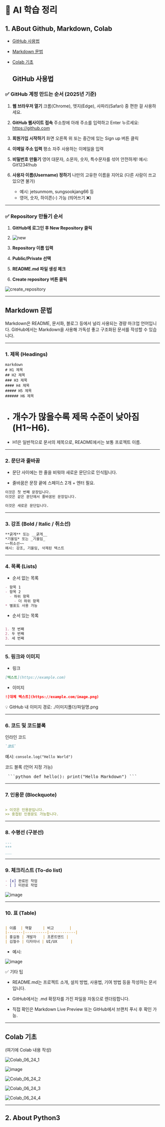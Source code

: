 # 📘 AI 학습 정리

## 1. ABout Github, Markdown, Colab
- [GitHub 사용법](#github-사용법)
- [Markdown 문법](#markdown-문법)  
- [Colab 기초](#colab-기초)

  ## GitHub 사용법

### ✅ GitHub 계정 만드는 순서 (2025년 기준)

1. **웹 브라우저 열기**
   크롬(Chrome), 엣지(Edge), 사파리(Safari) 중 편한 걸 사용하세요.

2. **GitHub 웹사이트 접속**
   주소창에 아래 주소를 입력하고 Enter 누르세요: https://github.com

3. **회원가입 시작하기**
   화면 오른쪽 위 또는 중간에 있는 Sign up 버튼 클릭

4. **이메일 주소 입력**
   평소 자주 사용하는 이메일을 입력

5. **비밀번호 만들기**
   영어 대문자, 소문자, 숫자, 특수문자를 섞어 안전하게!
   예시: Git1234!hub

6. **사용자 이름(Username) 정하기**
   나만의 고유한 이름을 지어요 (다른 사람이 쓰고 있으면 불가)
   - 예시: jetsunmom, sungsookjang66 등
   - 영어, 숫자, 하이픈(-) 가능 (띄어쓰기 ❌)
     
---

### ✅ Repository 만들기 순서

1. **GitHub에 로그인 후 New Repository 클릭**
2. ![new](https://github.com/user-attachments/assets/3481a680-f677-403b-be8c-1fe59d5aa7cb)

3. **Repository 이름 입력**
4. **Public/Private 선택**
5. **README.md 파일 생성 체크**
6. **Create repository 버튼 클릭**
   
![create_repository](https://github.com/user-attachments/assets/8c2eb16b-8dfc-465a-88cd-d35770d12df0)

---

## Markdown 문법

Markdown은 README, 문서화, 블로그 등에서 널리 사용되는 경량 마크업 언어입니다. GitHub에서는 Markdown을 사용해 가독성 좋고 구조화된 문서를 작성할 수 있습니다.

---

### 1. 제목 (Headings)
```
markdown
# H1 제목
## H2 제목
### H3 제목
#### H4 제목
##### H5 제목
###### H6 제목
```

- # 개수가 많을수록 제목 수준이 낮아짐 (H1~H6).

- H1은 일반적으로 문서의 제목으로, README에서는 보통 프로젝트 이름.
  
---

### 2. 문단과 줄바꿈
- 문단 사이에는 한 줄을 비워야 새로운 문단으로 인식됩니다.

- 줄바꿈은 문장 끝에 스페이스 2개 + 엔터 필요.

```markdown
이것은 첫 번째 문장입니다.  
이것은 같은 문단에서 줄바꿈된 문장입니다.

이것은 새로운 문단입니다.
```

---

### 3. 강조 (Bold / Italic / 취소선)
```markdown
**굵게** 또는 __굵게__
*기울임* 또는 _기울임_
~~취소선~~
예시: 강조, 기울임, 삭제된 텍스트
```

---

### 4. 목록 (Lists)
- 순서 없는 목록
 
```markdown
- 항목 1
- 항목 2
  - 하위 항목
    - 더 하위 항목
* 별표도 사용 가능
```

- 순서 있는 목록

```markdown

1. 첫 번째
2. 두 번째
3. 세 번째
```

---

### 5. 링크와 이미지
- 링크
```markdown
[텍스트](https://example.com)
```
- 이미지
  
```markdown
![대체 텍스트](https://example.com/image.png)
```
💡 GitHub 내 이미지 경로: ./이미지폴더/파일명.png

---

### 6. 코드 및 코드블록
인라인 코드

```markdown
`코드`
```
예시: ```console.log("Hello World")```

코드 블록 (언어 지정 가능)
<pre> ```python def hello(): print("Hello Markdown") ``` </pre>

---

### 7. 인용문 (Blockquote)

```markdown

> 이것은 인용문입니다.
>> 중첩된 인용문도 가능합니다.
```

---

### 8. 수평선 (구분선)

```markdown
---
***
___
```

---

### 9. 체크리스트 (To-do list)

```markdown
- [x] 완료된 작업
- [ ] 미완료 작업
```

![image](https://github.com/user-attachments/assets/a73e6196-3b06-4e6f-b6b4-287dfc83b521)

---

### 10. 표 (Table)

```markdown

| 이름  | 역할     | 비고       |
|-------|----------|------------|
| 홍길동 | 개발자   | 프론트엔드 |
| 김철수 | 디자이너 | UI/UX      |
```
- 예시:

![image](https://github.com/user-attachments/assets/635e6e54-181b-40f0-aa79-ed07f910129e)

✅ 기타 팁
- README.md는 프로젝트 소개, 설치 방법, 사용법, 기여 방법 등을 작성하는 문서입니다.

- GitHub에서는 .md 확장자를 가진 파일을 자동으로 렌더링합니다.

- 직접 확인은 Markdown Live Preview 또는 GitHub에서 브랜치 푸시 후 확인 가능.

---
## Colab 기초  
(여기에 Colab 내용 작성)

![Colab_06_24_1](https://github.com/user-attachments/assets/2868e474-e7a2-4dcc-b839-62e9e54fe597)

![image](https://github.com/user-attachments/assets/51469e0f-891f-4f0f-a55d-a40715c36e07)


![Colab_06_24_2](https://github.com/user-attachments/assets/6cb994b1-89fc-47ec-a850-b9c93ecf6cf0)

![Colab_06_24_3](https://github.com/user-attachments/assets/05981dbb-0329-4e78-856f-ab14b5ad654b)

![Colab_06_24_4](https://github.com/user-attachments/assets/7dc8a851-b51b-41e4-9413-94aaba4f33f0)

---

## 2. About Python3
